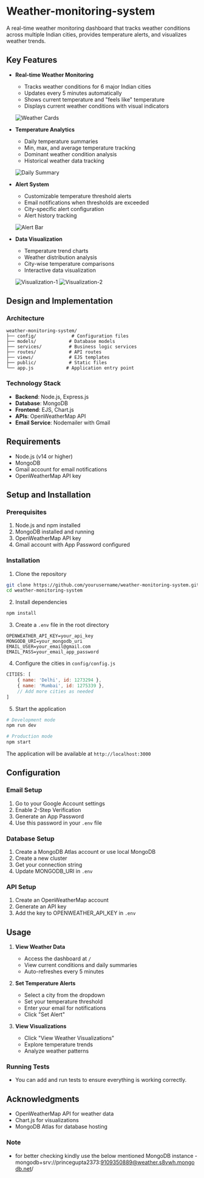 # Weather-monitoring-system

A real-time weather monitoring dashboard that tracks weather conditions across multiple Indian cities, provides temperature alerts, and visualizes weather trends.

## Key Features

- **Real-time Weather Monitoring**
  - Tracks weather conditions for 6 major Indian cities
  - Updates every 5 minutes automatically
  - Shows current temperature and "feels like" temperature
  - Displays current weather conditions with visual indicators

  ![Weather Cards](https://github.com/SarvagyaGupta73/Weather-monitoring-system/blob/653531558d4e5865bc45dfa785f289541ab3de9c/screenshot/weather%20dashboard.jpg)

- **Temperature Analytics**
  - Daily temperature summaries
  - Min, max, and average temperature tracking
  - Dominant weather condition analysis
  - Historical weather data tracking

  ![Daily Summary](https://github.com/SarvagyaGupta73/Weather-monitoring-system/blob/53a054024c5085137045ee82200c9486c3a3d427/screenshot/Daily%20Summary.jpg)


- **Alert System**
  - Customizable temperature threshold alerts
  - Email notifications when thresholds are exceeded
  - City-specific alert configuration
  - Alert history tracking

  ![Alert Bar](https://github.com/SarvagyaGupta73/Weather-monitoring-system/blob/53a054024c5085137045ee82200c9486c3a3d427/screenshot/Alert.jpg)

- **Data Visualization**
  - Temperature trend charts
  - Weather distribution analysis
  - City-wise temperature comparisons
  - Interactive data visualization

  ![Visualization-1](https://github.com/SarvagyaGupta73/Weather-monitoring-system/blob/53a054024c5085137045ee82200c9486c3a3d427/screenshot/visualization1.jpg)
  ![Visualization-2](https://github.com/SarvagyaGupta73/Weather-monitoring-system/blob/53a054024c5085137045ee82200c9486c3a3d427/screenshot/visualization2.jpg)



## Design and Implementation

### Architecture
```
weather-monitoring-system/
├── config/             # Configuration files
├── models/            # Database models
├── services/          # Business logic services
├── routes/            # API routes
├── views/             # EJS templates
├── public/            # Static files
└── app.js            # Application entry point
```

### Technology Stack
- **Backend**: Node.js, Express.js
- **Database**: MongoDB
- **Frontend**: EJS, Chart.js
- **APIs**: OpenWeatherMap API
- **Email Service**: Nodemailer with Gmail

## Requirements

- Node.js (v14 or higher)
- MongoDB
- Gmail account for email notifications
- OpenWeatherMap API key

## Setup and Installation

### Prerequisites
1. Node.js and npm installed
2. MongoDB installed and running
3. OpenWeatherMap API key
4. Gmail account with App Password configured

### Installation

1. Clone the repository
```bash
git clone https://github.com/yourusername/weather-monitoring-system.git
cd weather-monitoring-system
```

2. Install dependencies
```bash
npm install
```

3. Create a `.env` file in the root directory
```env
OPENWEATHER_API_KEY=your_api_key
MONGODB_URI=your_mongodb_uri
EMAIL_USER=your_email@gmail.com
EMAIL_PASS=your_email_app_password
```

4. Configure the cities in `config/config.js`
```javascript
CITIES: [
    { name: 'Delhi', id: 1273294 },
    { name: 'Mumbai', id: 1275339 },
    // Add more cities as needed
]
```

5. Start the application
```bash
# Development mode
npm run dev

# Production mode
npm start
```

The application will be available at `http://localhost:3000`

## Configuration

### Email Setup
1. Go to your Google Account settings
2. Enable 2-Step Verification
3. Generate an App Password
4. Use this password in your `.env` file

### Database Setup
1. Create a MongoDB Atlas account or use local MongoDB
2. Create a new cluster
3. Get your connection string
4. Update MONGODB_URI in `.env`

### API Setup
1. Create an OpenWeatherMap account
2. Generate an API key
3. Add the key to OPENWEATHER_API_KEY in `.env`

## Usage

1. **View Weather Data**
   - Access the dashboard at `/`
   - View current conditions and daily summaries
   - Auto-refreshes every 5 minutes

2. **Set Temperature Alerts**
   - Select a city from the dropdown
   - Set your temperature threshold
   - Enter your email for notifications
   - Click "Set Alert"

3. **View Visualizations**
   - Click "View Weather Visualizations"
   - Explore temperature trends
   - Analyze weather patterns


### Running Tests
- You can add and run tests to ensure everything is working correctly.

## Acknowledgments
- OpenWeatherMap API for weather data
- Chart.js for visualizations
- MongoDB Atlas for database hosting

### Note
- for better checking kindly use the below mentioned MongoDB instance -
 mongodb+srv://princegupta2373:9109350889@weather.s8vwh.mongodb.net/
